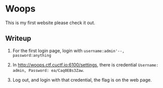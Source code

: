 # Woops
This is my first website please check it out.

## Writeup
1. For the first login page, login with `username:admin'--, password:anything`

2. In http://woops.ctf.cuctf.io:6100/settings, there is credential `Username: admin, Password: ea/Caq0EBs3Zaw`.

3. Log out, and login with that credential, the flag is on the web page.